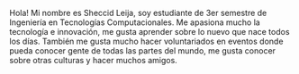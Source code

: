 Hola! Mi nombre es Sheccid Leija, soy estudiante de 3er semestre de Ingeniería en Tecnologías Computacionales. Me apasiona mucho la tecnología e innovación, me gusta aprender sobre lo nuevo que nace todos los días.
También me gusta mucho hacer voluntariados en eventos donde pueda conocer gente de todas las partes del mundo, me gusta conocer sobre otras culturas y hacer muchos amigos.
